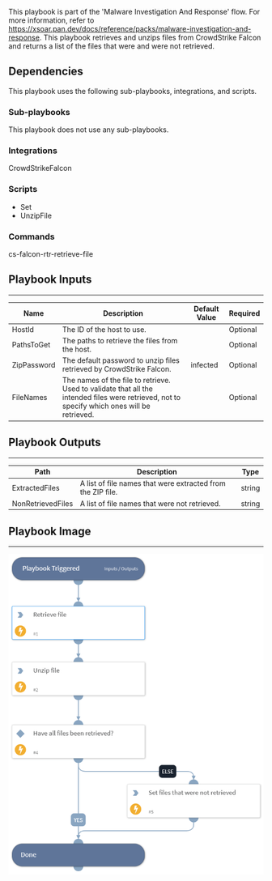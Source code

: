 This playbook is part of the 'Malware Investigation And Response' flow. For more information, refer to https://xsoar.pan.dev/docs/reference/packs/malware-investigation-and-response.
This playbook retrieves and unzips files from CrowdStrike Falcon and returns a list of the files that were and were not retrieved.

## Dependencies
This playbook uses the following sub-playbooks, integrations, and scripts.

### Sub-playbooks
This playbook does not use any sub-playbooks.

### Integrations
CrowdStrikeFalcon

### Scripts
* Set
* UnzipFile

### Commands
cs-falcon-rtr-retrieve-file

## Playbook Inputs
---

| **Name** | **Description** | **Default Value** | **Required** |
| --- | --- | --- | --- |
| HostId | The ID of the host to use. |  | Optional |
| PathsToGet | The paths to retrieve the files from the host. |  | Optional |
| ZipPassword | The default password to unzip files retrieved by CrowdStrike Falcon. | infected | Optional |
| FileNames | The names of the file to retrieve. Used to validate that all the intended files were retrieved, not to specify which ones will be retrieved.    |  | Optional |

## Playbook Outputs
---

| **Path** | **Description** | **Type** |
| --- | --- | --- |
| ExtractedFiles | A list of file names that were extracted from the ZIP file. | string |
| NonRetrievedFiles | A list of file names that were not retrieved. | string |

## Playbook Image
---
![CrowdStrike Falcon - Retrieve File](../doc_files/CrowdStrike_Falcon_-_Retrieve_File.png)
